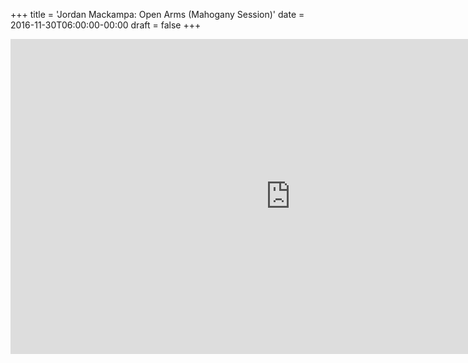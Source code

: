 +++
title = 'Jordan Mackampa: Open Arms (Mahogany Session)'
date = 2016-11-30T06:00:00-00:00
draft = false
+++

<iframe width="896" height="504" src="https://www.youtube.com/embed/h2dTFrKs-vg?si=jk8szRp2C8m8q6wp" title="YouTube video player" frameborder="0" allow="accelerometer; autoplay; clipboard-write; encrypted-media; gyroscope; picture-in-picture; web-share" referrerpolicy="strict-origin-when-cross-origin" allowfullscreen></iframe>
